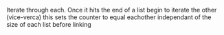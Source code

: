 Iterate through each. Once it hits the end of a list begin to iterate the other (vice-verca)
this sets the counter to equal eachother independant of the size of each list before linking